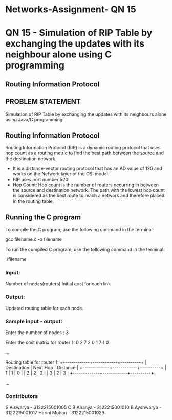 # Networks-Assignment- QN  15

# QN 15 - Simulation of RIP Table by exchanging the updates with its neighbour alone using C programming

## Routing Information Protocol

## PROBLEM STATEMENT

Simulation of RIP Table by exchanging the updates with its neighbours alone using Java/C programming

## Routing Information Protocol

Routing Information Protocol (RIP) is a dynamic routing protocol that uses hop count as a routing metric to find the best path between the source and the destination network. 
- It is a distance-vector routing protocol that has an AD value of 120 and works on the Network layer of the OSI model. 
- RIP uses port number 520. 
- Hop Count: Hop count is the number of routers occurring in between the source and destination network. The path with the lowest hop count is considered as the best route to reach a network and therefore placed in the routing table. 

## Running the C program

To compile the C program, use the following command in the terminal:

gcc filename.c -o filename

To run the compiled C program, use the following command in the terminal:

./filename

### Input:

Number of nodes(routers)
Initial cost for each link 

### Output:

Updated routing table for each node.

### Sample input - output:

Enter the number of nodes : 3

Enter the cost matrix for router 1:
0 2 7
2 0 1
7 1 0

...

Routing table for router 1:
+-------------+------------+----------+
| Destination | Next Hop   | Distance |
+-------------+------------+----------+
| 1           | 1          | 0        |
| 2           | 2          | 2        |
| 3           | 2          | 3        |
+-------------+------------+----------+

...



### Contributors

S Aiswarya - 3122215001005
C B Ananya - 3122215001010
B Ayshwarya - 3122215001017
Harini Mohan - 3122215001029
